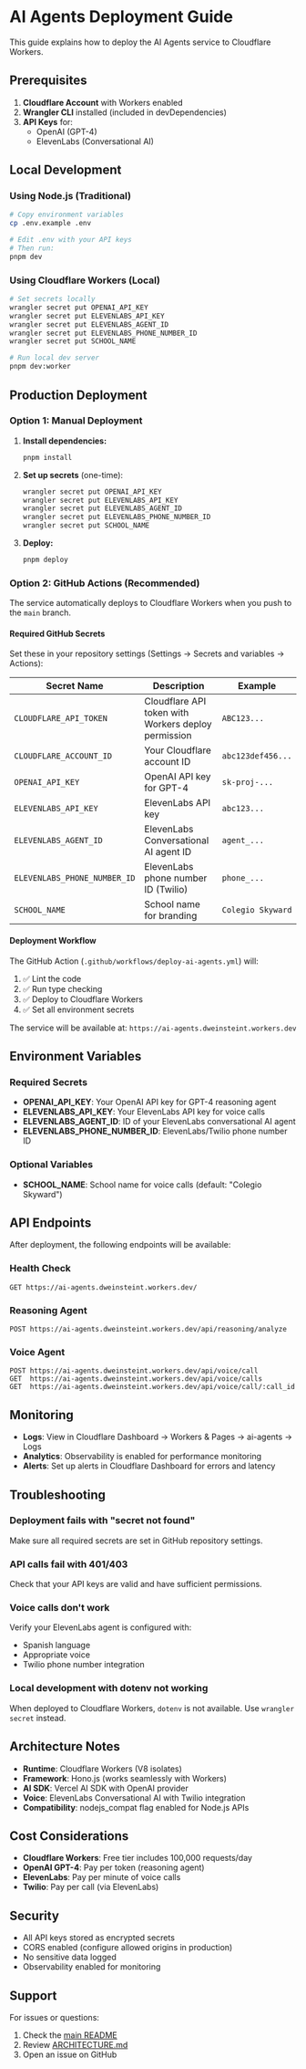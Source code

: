 # AI Agents Deployment Guide

This guide explains how to deploy the AI Agents service to Cloudflare Workers.

## Prerequisites

1. **Cloudflare Account** with Workers enabled
2. **Wrangler CLI** installed (included in devDependencies)
3. **API Keys** for:
   - OpenAI (GPT-4)
   - ElevenLabs (Conversational AI)

## Local Development

### Using Node.js (Traditional)

```bash
# Copy environment variables
cp .env.example .env

# Edit .env with your API keys
# Then run:
pnpm dev
```

### Using Cloudflare Workers (Local)

```bash
# Set secrets locally
wrangler secret put OPENAI_API_KEY
wrangler secret put ELEVENLABS_API_KEY
wrangler secret put ELEVENLABS_AGENT_ID
wrangler secret put ELEVENLABS_PHONE_NUMBER_ID
wrangler secret put SCHOOL_NAME

# Run local dev server
pnpm dev:worker
```

## Production Deployment

### Option 1: Manual Deployment

1. **Install dependencies:**

   ```bash
   pnpm install
   ```

2. **Set up secrets** (one-time):

   ```bash
   wrangler secret put OPENAI_API_KEY
   wrangler secret put ELEVENLABS_API_KEY
   wrangler secret put ELEVENLABS_AGENT_ID
   wrangler secret put ELEVENLABS_PHONE_NUMBER_ID
   wrangler secret put SCHOOL_NAME
   ```

3. **Deploy:**
   ```bash
   pnpm deploy
   ```

### Option 2: GitHub Actions (Recommended)

The service automatically deploys to Cloudflare Workers when you push to the `main` branch.

#### Required GitHub Secrets

Set these in your repository settings (Settings → Secrets and variables → Actions):

| Secret Name                  | Description                                         | Example           |
| ---------------------------- | --------------------------------------------------- | ----------------- |
| `CLOUDFLARE_API_TOKEN`       | Cloudflare API token with Workers deploy permission | `ABC123...`       |
| `CLOUDFLARE_ACCOUNT_ID`      | Your Cloudflare account ID                          | `abc123def456...` |
| `OPENAI_API_KEY`             | OpenAI API key for GPT-4                            | `sk-proj-...`     |
| `ELEVENLABS_API_KEY`         | ElevenLabs API key                                  | `abc123...`       |
| `ELEVENLABS_AGENT_ID`        | ElevenLabs Conversational AI agent ID               | `agent_...`       |
| `ELEVENLABS_PHONE_NUMBER_ID` | ElevenLabs phone number ID (Twilio)                 | `phone_...`       |
| `SCHOOL_NAME`                | School name for branding                            | `Colegio Skyward` |

#### Deployment Workflow

The GitHub Action (`.github/workflows/deploy-ai-agents.yml`) will:

1. ✅ Lint the code
2. ✅ Run type checking
3. ✅ Deploy to Cloudflare Workers
4. ✅ Set all environment secrets

The service will be available at: `https://ai-agents.dweinsteint.workers.dev`

## Environment Variables

### Required Secrets

- **OPENAI_API_KEY**: Your OpenAI API key for GPT-4 reasoning agent
- **ELEVENLABS_API_KEY**: Your ElevenLabs API key for voice calls
- **ELEVENLABS_AGENT_ID**: ID of your ElevenLabs conversational AI agent
- **ELEVENLABS_PHONE_NUMBER_ID**: ElevenLabs/Twilio phone number ID

### Optional Variables

- **SCHOOL_NAME**: School name for voice calls (default: "Colegio Skyward")

## API Endpoints

After deployment, the following endpoints will be available:

### Health Check

```
GET https://ai-agents.dweinsteint.workers.dev/
```

### Reasoning Agent

```
POST https://ai-agents.dweinsteint.workers.dev/api/reasoning/analyze
```

### Voice Agent

```
POST https://ai-agents.dweinsteint.workers.dev/api/voice/call
GET  https://ai-agents.dweinsteint.workers.dev/api/voice/calls
GET  https://ai-agents.dweinsteint.workers.dev/api/voice/call/:call_id
```

## Monitoring

- **Logs**: View in Cloudflare Dashboard → Workers & Pages → ai-agents → Logs
- **Analytics**: Observability is enabled for performance monitoring
- **Alerts**: Set up alerts in Cloudflare Dashboard for errors and latency

## Troubleshooting

### Deployment fails with "secret not found"

Make sure all required secrets are set in GitHub repository settings.

### API calls fail with 401/403

Check that your API keys are valid and have sufficient permissions.

### Voice calls don't work

Verify your ElevenLabs agent is configured with:

- Spanish language
- Appropriate voice
- Twilio phone number integration

### Local development with dotenv not working

When deployed to Cloudflare Workers, `dotenv` is not available. Use `wrangler secret` instead.

## Architecture Notes

- **Runtime**: Cloudflare Workers (V8 isolates)
- **Framework**: Hono.js (works seamlessly with Workers)
- **AI SDK**: Vercel AI SDK with OpenAI provider
- **Voice**: ElevenLabs Conversational AI with Twilio integration
- **Compatibility**: nodejs_compat flag enabled for Node.js APIs

## Cost Considerations

- **Cloudflare Workers**: Free tier includes 100,000 requests/day
- **OpenAI GPT-4**: Pay per token (reasoning agent)
- **ElevenLabs**: Pay per minute of voice calls
- **Twilio**: Pay per call (via ElevenLabs)

## Security

- All API keys stored as encrypted secrets
- CORS enabled (configure allowed origins in production)
- No sensitive data logged
- Observability enabled for monitoring

## Support

For issues or questions:

1. Check the [main README](../../README.md)
2. Review [ARCHITECTURE.md](./ARCHITECTURE.md)
3. Open an issue on GitHub
